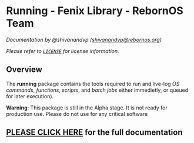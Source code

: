 
# Running - Fenix Library - RebornOS Team

*Documentation by @shivanandvp (shivanandvp@rebornos.org)*  

*Please refer to [`LICENSE`](./LICENSE) for license information.*

## Overview

The **running** package contains the tools required to run and live-log *OS commands*, *functions*, *scripts*, and *batch jobs* either immedietly, or queued for later execution).

**Warning**: This package is still in the Alpha stage. It is not ready for production use. Please do not use for any critical software

## [PLEASE CLICK HERE](https://rebornos-team.gitlab.io/fenix/libraries/running/index.html) for the full documentation